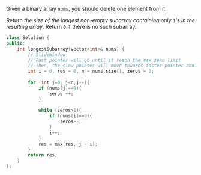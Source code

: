 Given a binary array `nums`, you should delete one element from it.

Return _the size of the longest non-empty subarray containing only_ `1`_'s in the resulting array_. Return `0` if there is no such subarray.

```cpp
class Solution {
public:
    int longestSubarray(vector<int>& nums) {
        // SlideWindow
        // Fast pointer will go until it reach the max zero limit
        // Then, the slow pointer will move towards faster pointer and calculate max length untill the max zero limit is removed by reducing it whenver the slow pointer is 0 and going to move right.    
        int i = 0, res = 0, n = nums.size(), zeros = 0;
        
        for (int j=0; j<n;j++){
            if (nums[j]==0){
                zeros ++;
            }
            
            while (zeros>1){
                if (nums[i]==0){
                    zeros--;
                }
                i++;                    
            }
            res = max(res, j - i);
        }
        return res;
    }
};
```

